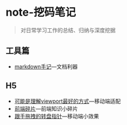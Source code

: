 # note-挖码笔记
>对日常学习工作的总结、归纳与深度挖据

## 工具篇
- [markdown手记](MK_KEY.md)—文档利器

## H5
- [可能是理解viewport最好的方式](h5/viewport.md)—移动端适配
- [前端碎片](h5/chip.md)—前端知识小碎片
- [跟手拖拽的转盘指针](h5/wheel.md)—移动端小效果